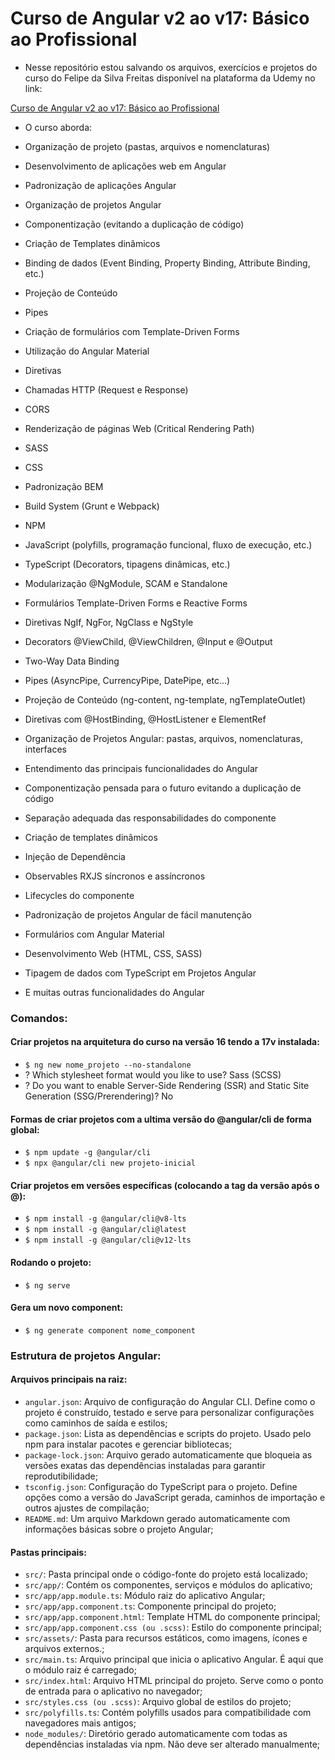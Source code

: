 # Curso de Angular v2 ao v17: Básico ao Profissional

- Nesse repositório estou salvando os arquivos, exercícios e projetos do curso do Felipe da Silva Freitas disponível na plataforma da Udemy no link:

[Curso de Angular v2 ao v17: Básico ao Profissional](https://www.udemy.com/course/super-treinamento-de-angular-16-do-basico-ao-avancado/)

- O curso aborda:

- Organização de projeto (pastas, arquivos e nomenclaturas)

- Desenvolvimento de aplicações web em Angular

- Padronização de aplicações Angular

- Organização de projetos Angular

- Componentização (evitando a duplicação de código)

- Criação de Templates dinâmicos

- Binding de dados (Event Binding, Property Binding, Attribute Binding, etc.)

- Projeção de Conteúdo

- Pipes

- Criação de formulários com Template-Driven Forms

- Utilização do Angular Material

- Diretivas

- Chamadas HTTP (Request e Response)

- CORS

- Renderização de páginas Web (Critical Rendering Path)

- SASS

- CSS

- Padronização BEM

- Build System (Grunt e Webpack)

- NPM

- JavaScript (polyfills, programação funcional, fluxo de execução, etc.)

- TypeScript (Decorators, tipagens dinâmicas, etc.)

- Modularização @NgModule, SCAM e Standalone

- Formulários Template-Driven Forms e Reactive Forms

- Diretivas NgIf, NgFor, NgClass e NgStyle

- Decorators @ViewChild, @ViewChildren, @Input e @Output

- Two-Way Data Binding

- Pipes (AsyncPipe, CurrencyPipe, DatePipe, etc...)

- Projeção de Conteúdo (ng-content, ng-template, ngTemplateOutlet)

- Diretivas com @HostBinding, @HostListener e ElementRef

- Organização de Projetos Angular: pastas, arquivos, nomenclaturas, interfaces

- Entendimento das principais funcionalidades do Angular

- Componentização pensada para o futuro evitando a duplicação de código

- Separação adequada das responsabilidades do componente

- Criação de templates dinâmicos

- Injeção de Dependência

- Observables RXJS síncronos e assíncronos

- Lifecycles do componente

- Padronização de projetos Angular de fácil manutenção

- Formulários com Angular Material

- Desenvolvimento Web (HTML, CSS, SASS)

- Tipagem de dados com TypeScript em Projetos Angular

- E muitas outras funcionalidades do Angular

### Comandos:

#### Criar projetos na arquitetura do curso na versão 16 tendo a 17v instalada:

- `$ ng new nome_projeto --no-standalone`
- ? Which stylesheet format would you like to use? Sass (SCSS)
- ? Do you want to enable Server-Side Rendering (SSR) and Static Site Generation (SSG/Prerendering)? No

#### Formas de criar projetos com a ultima versão do @angular/cli de forma global:

- `$ npm update -g @angular/cli`
- `$ npx @angular/cli new projeto-inicial`

#### Criar projetos em versões específicas (colocando a tag da versão após o @):

- `$ npm install -g @angular/cli@v8-lts`
- `$ npm install -g @angular/cli@latest`
- `$ npm install -g @angular/cli@v12-lts`

#### Rodando o projeto:

- `$ ng serve`

#### Gera um novo component:

- `$ ng generate component nome_component`

### Estrutura de projetos Angular:

#### Arquivos principais na raiz:

- `angular.json`: Arquivo de configuração do Angular CLI. Define como o projeto é construído, testado e serve para personalizar configurações como caminhos de saída e estilos;
- `package.json`: Lista as dependências e scripts do projeto. Usado pelo npm para instalar pacotes e gerenciar bibliotecas;
- `package-lock.json`: Arquivo gerado automaticamente que bloqueia as versões exatas das dependências instaladas para garantir reprodutibilidade;
- `tsconfig.json`: Configuração do TypeScript para o projeto. Define opções como a versão do JavaScript gerada, caminhos de importação e outros ajustes de compilação;
- `README.md`: Um arquivo Markdown gerado automaticamente com informações básicas sobre o projeto Angular;

#### Pastas principais:

- `src/`: Pasta principal onde o código-fonte do projeto está localizado;
- `src/app/`: Contém os componentes, serviços e módulos do aplicativo;
- `src/app/app.module.ts`: Módulo raiz do aplicativo Angular;
- `src/app/app.component.ts`: Componente principal do projeto;
- `src/app/app.component.html`: Template HTML do componente principal;
- `src/app/app.component.css (ou .scss)`: Estilo do componente principal;
- `src/assets/`: Pasta para recursos estáticos, como imagens, ícones e arquivos externos.;
- `src/main.ts`: Arquivo principal que inicia o aplicativo Angular. É aqui que o módulo raiz é carregado;
- `src/index.html`: Arquivo HTML principal do projeto. Serve como o ponto de entrada para o aplicativo no navegador;
- `src/styles.css (ou .scss)`: Arquivo global de estilos do projeto;
- `src/polyfills.ts`: Contém polyfills usados para compatibilidade com navegadores mais antigos;
- `node_modules/`: Diretório gerado automaticamente com todas as dependências instaladas via npm. Não deve ser alterado manualmente;
